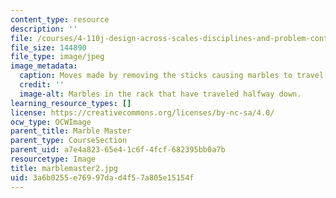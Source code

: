 ```yaml
---
content_type: resource
description: ''
file: /courses/4-110j-design-across-scales-disciplines-and-problem-contexts-spring-2013/3a6b0255e76997dad4f57a805e15154f_marblemaster2.jpg
file_size: 144890
file_type: image/jpeg
image_metadata:
  caption: Moves made by removing the sticks causing marbles to travel downward.
  credit: ''
  image-alt: Marbles in the rack that have traveled halfway down.
learning_resource_types: []
license: https://creativecommons.org/licenses/by-nc-sa/4.0/
ocw_type: OCWImage
parent_title: Marble Master
parent_type: CourseSection
parent_uid: a7e4a823-65e4-1c6f-4fcf-682395bb0a7b
resourcetype: Image
title: marblemaster2.jpg
uid: 3a6b0255-e769-97da-d4f5-7a805e15154f
---
```

